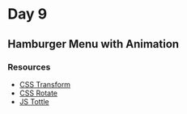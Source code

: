 # Day 9 

## Hamburger Menu with Animation

### Resources
- [CSS Transform](https://developer.mozilla.org/en-US/docs/Web/CSS/transform)
- [CSS Rotate](https://developer.mozilla.org/en-US/docs/Web/CSS/transform-function/rotate)
- [JS Tottle](https://developer.mozilla.org/en-US/docs/Web/API/DOMTokenList/toggle)
